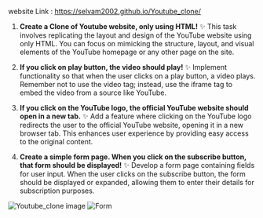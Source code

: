 website Link : https://selvam2002.github.io/Youtube_clone/

1. **Create a Clone of Youtube website, only using HTML!** ✨
   This task involves replicating the layout and design of the YouTube website using only HTML. You can focus on mimicking the structure, layout, and visual elements of the YouTube homepage or any other page on the site.

2. **If you click on play button, the video should play!** ✨
   Implement functionality so that when the user clicks on a play button, a video plays. Remember not to use the video tag; instead, use the iframe tag to embed the video from a source like YouTube.

3. **If you click on the YouTube logo, the official YouTube website should open in a new tab.** ✨
   Add a feature where clicking on the YouTube logo redirects the user to the official YouTube website, opening it in a new browser tab. This enhances user experience by providing easy access to the original content.

4. **Create a simple form page. When you click on the subscribe button, that form should be displayed!** ✨
   Develop a form page containing fields for user input. When the user clicks on the subscribe button, the form should be displayed or expanded, allowing them to enter their details for subscription purposes.

![Youtube_clone image](https://github.com/Selvam2002/Youtube_clone/assets/114659384/a471ec36-d3c4-4c73-bcdd-af8a319534d5)
![Form](https://github.com/Selvam2002/Youtube_clone/assets/114659384/b13cd43e-4d3c-471e-9961-82767a58c13c)

